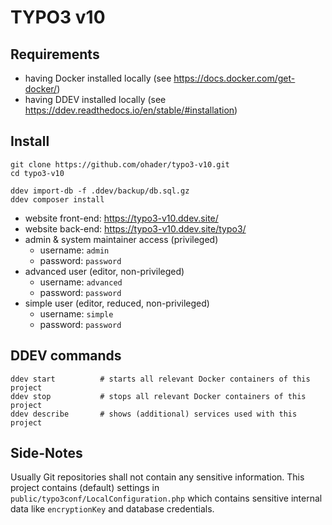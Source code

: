 # TYPO3 v10

## Requirements

* having Docker installed locally (see https://docs.docker.com/get-docker/)
* having DDEV installed locally (see https://ddev.readthedocs.io/en/stable/#installation)

## Install

```
git clone https://github.com/ohader/typo3-v10.git
cd typo3-v10

ddev import-db -f .ddev/backup/db.sql.gz
ddev composer install 
```

* website front-end: https://typo3-v10.ddev.site/
* website back-end: https://typo3-v10.ddev.site/typo3/
* admin & system maintainer access (privileged)
  + username: `admin`
  + password: `password`
* advanced user (editor, non-privileged)
  + username: `advanced`
  + password: `password`
* simple user (editor, reduced, non-privileged)
  + username: `simple`
  + password: `password`

## DDEV commands

```
ddev start          # starts all relevant Docker containers of this project
ddev stop           # stops all relevant Docker containers of this project
ddev describe       # shows (additional) services used with this project
```

## Side-Notes

Usually Git repositories shall not contain any sensitive information.
This project contains (default) settings in `public/typo3conf/LocalConfiguration.php`
which contains sensitive internal data like `encryptionKey` and database credentials.
